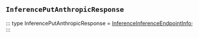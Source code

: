 ## `InferencePutAnthropicResponse`
:::
type InferencePutAnthropicResponse = [InferenceInferenceEndpointInfo](./InferenceInferenceEndpointInfo.md);
:::
